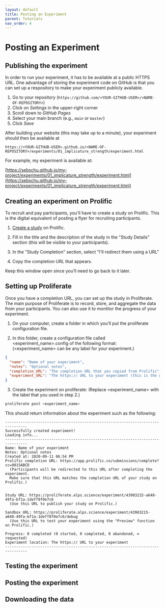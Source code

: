 ```yaml
---
layout: default
title: Posting an Experiment
parent: Tutorials
nav_order: 4
---
```


# Posting an Experiment

## Publishing the experiment

In order to run your experiment, it has to be available at a public HTTPS URL. One advantage of storing the experiment code on GitHub is that you can set up a respository to make your experiment publicly available.

1. Go to your repository (`https://github.com/<YOUR-GITHUB-USER>/<NAME-OF-REPOSITORY>`)
2. Click on _Settings_ in the upper-right corner
3. Scroll down to _GitHub Pages_
4. Select your main branch (e.g., `main` or `master`)
5. Click _Save_

After building your website (this may take up to a minute), your experiment should then be available at

`https://<YOUR-GITHUB-USER>.github.io/<NAME-OF-REPOSITORY>/experiments/01_implicature_strength/experiment.html`

For example, my experiment is available at:

[https://sebschu.github.io/my-project/experiments/01_implicature_strength/experiment.html](https://sebschu.github.io/my-project/experiments/01_implicature_strength/experiment.html)

## Creating an experiment on Prolific

To recruit and pay participants, you'll have to create a study on Prolific. This is the digital equivalent of posting a flyer
for recruiting participants.


1. [Create a study](https://app.prolific.co/studies/new) on Prolific.

2. Fill in the title and the description of the study in the "Study Details" section (this will be visible to your participants).

3. In the "Study Completion" section, select "I'll redirect them using a URL" 

4. Copy the completion URL that appears.

Keep this window open since you’ll need to go back to it later.

## Setting up Proliferate

Once you have a completion URL, you can set up the study in Proliferate. The main purpose of Proliferate is to record, store, and
aggregate the data from your participants. You can also use it to montitor the progress of your experiment.

1. On your computer, create a folder in which you'll put the proliferate configuration file.

2. In this folder, create a configuration file called <experiment_name>.config of the following format: (<experiment_name> can be any label for your experiment.)

```json
{
  "name": "Name of your experiment",
  "notes": "Optional notes",
  "completion_URL": "The completion URL that you copied from Prolific",
  "experiment_URL": "The https:// URL to your experiment (this is the github.io URL from above)"
}
```

3. Create the experiment on proliferate: (Replace <experiment_name> with the label that you used in step 2.)

```bash
proliferate post <experiment_name>
```

This should return information about the experiment such as the following:

```
--------------------------------------------------------------------------------
Successfully created experiment!
Loading info...
--------------------------------------------------------------------------------
Name: Name of your experiment
Notes: Optional notes
Created at: 2020-09-11 06:54 PM
Prolific completion URL: https://app.prolific.co/submissions/complete?cc=0815ABCD
  (Participants will be redirected to this URL after completing the experiment.
  Make sure that this URL matches the completion URL of your study on Prolific.)


Study URL: https://proliferate.alps.science/experiment/43983215-a648-49fa-bf1a-1deff8f0e7c6
  (Use this URL to publish your study on Prolific.)

Sandbox URL: https://proliferate.alps.science/experiment/43983215-a648-49fa-bf1a-1deff8f0e7c6/debug
  (Use this URL to test your experiment using the "Preview" function on Prolific.)

Progress: 0 completed (0 started, 0 completed, 0 abandoned, ∞ requested)
Experiment location: The https:// URL to your experiment
--------------------------------------------------------------------------------
```

## Testing the experiment

## Posting the experiment

## Downloading the data

